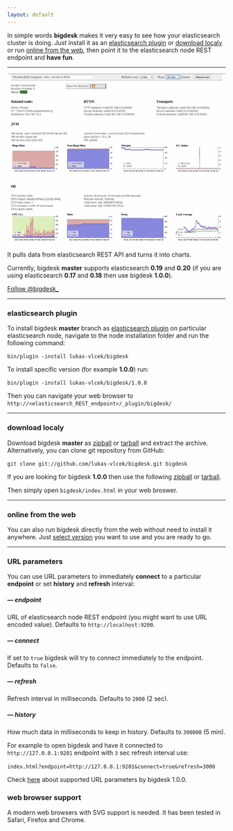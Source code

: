 ```yaml
---
layout: default
---
```


In simple words **bigdesk** makes it very easy to see how your elasticsearch cluster is doing. Just install it as an [elasticsearch plugin](#elasticsearch_plugin) or [download localy](#download_localy) or run [online from the web](#online_from_the_web), then point it to the elasticsearch node REST endpoint and **have fun**. 

*****

![bigdesk master screenshot](images/bigdesk-2.0.0-SNAPSHOT.jpg)

It pulls data from elasticsearch REST API and turns it into charts.

Currently, bigdesk **master** supports elasticsearch **0.19** and **0.20** (if you are using elasticsearch **0.17** and **0.18** then use bigdesk **1.0.0**).

<div>
<a href="https://twitter.com/bigdesk_" class="twitter-follow-button" data-show-count="false">Follow @bigdesk_</a>
<script>!function(d,s,id){var js,fjs=d.getElementsByTagName(s)[0];if(!d.getElementById(id)){js=d.createElement(s);js.id=id;js.src="//platform.twitter.com/widgets.js";fjs.parentNode.insertBefore(js,fjs);}}(document,"script","twitter-wjs");</script>
</div>

*****

### elasticsearch plugin

To install bigdesk **master** branch as [elasticsearch plugin](http://www.elasticsearch.org/guide/reference/modules/plugins.html) on particular elasticsearch node, navigate to the node installation folder and run the following command:

	bin/plugin -install lukas-vlcek/bigdesk

To install specific version (for example **1.0.0**) run:

	bin/plugin -install lukas-vlcek/bigdesk/1.0.0

Then you can navigate your web browser to `http://<elasticsearch_REST_endpoint>/_plugin/bigdesk/`

*****

### download localy

Download bigdesk **master** as [zipball](https://github.com/lukas-vlcek/bigdesk/zipball/master) or [tarball](https://github.com/lukas-vlcek/bigdesk/tarball/master) and extract the archive. Alternatively, you can clone git repository from GitHub:

	git clone git://github.com/lukas-vlcek/bigdesk.git bigdesk

If you are looking for bigdesk **1.0.0** then use the following [zipball](https://github.com/lukas-vlcek/bigdesk/zipball/v1.0.0) or [tarball](https://github.com/lukas-vlcek/bigdesk/tarball/v1.0.0).

Then simply open `bigdesk/index.html` in your web broswer.

*****

### online from the web

You can also run bigdesk directly from the web without need to install it anywhere. Just [select version](v) you want to use and you are ready to go.

*****

### URL parameters

You can use URL parameters to immediately **connect** to a particular **endpoint** or set **history** and **refresh** interval:

##### &mdash; endpoint
URL of elasticsearch node REST endpoint (you might want to use URL encoded value). Defaults to `http://localhost:9200`.

##### &mdash; connect
If set to `true` bigdesk will try to connect immediately to the endpoint. Defaults to `false`.

##### &mdash; refresh
Refresh interval in milliseconds. Defaults to `2000` (2 sec).

##### &mdash; history
How much data in milliseconds to keep in history. Defaults to `300000` (5 min).

For example to open bigdesk and have it connected to `http://127.0.0.1:9201` endpoint with `3` sec refresh interval use:

`index.html?endpoint=http://127.0.0.1:9201&connect=true&refresh=3000`

Check [here](https://github.com/lukas-vlcek/bigdesk/blob/0.18.x/README.textile) about supported URL parameters by bigdesk 1.0.0. 

### web browser support

A modern web browsers with SVG support is needed. It has been tested in Safari, Firefox and Chrome.

